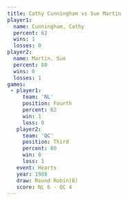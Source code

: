```yaml
---
title: Cathy Cunningham vs Sue Martin
player1:                 
  name: Cunningham, Cathy
  percent: 62            
  wins: 1                
  losses: 0              
player2:                 
  name: Martin, Sue      
  percent: 80            
  wins: 0                
  losses: 1              
games:
 - player1:          
     team: 'NL'      
     position: Fourth
     percent: 62     
     win: 1          
     loss: 0         
   player2:         
     team: 'QC'     
     position: Third
     percent: 80    
     win: 0         
     loss: 1        
   event: Hearts       
   year: 1988          
   draw: Round Robin(8)
   score: NL 6 - QC 4  
---
```


